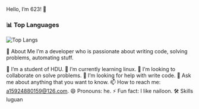 Hello, I’m 623! 👋
### 📊 Top Languages
![Top Langs](https://github-readme-stats.vercel.app/api/top-langs/?username=black_wof&layout=compact&langs_count=10)

🚀 About Me
I’m a developer who is passionate about writing code, solving problems, automating stuff.

🔭 I’m a student of HDU.
🌱 I’m currently learning linux.
👯 I’m looking to collaborate on solve problems.
🤔 I’m looking for help with write code.
💬 Ask me about anything  that you want to know.
📫 How to reach me: a15924880159@126.com.
😄 Pronouns: he.
⚡ Fun fact: I like nailoon.
🛠 Skills
luguan
